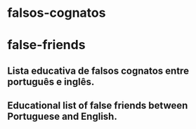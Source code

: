 # falsos-cognatos 
# false-friends
Lista educativa de falsos cognatos entre português e inglês.
-
Educational list of false friends between Portuguese and English.
-
